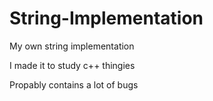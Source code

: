 # String-Implementation

My own string implementation

I made it to study c++ thingies

Propably contains a lot of bugs
